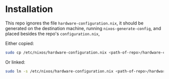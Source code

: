 # Installation
This repo ignores the file `hardware-configuration.nix`, it should be generated on the destination machine, running `nixos-generate-config`, and placed besides the repo's `configuration.nix`, 

Either copied:
```sh
sudo cp /etc/nixos/hardware-configuration.nix <path-of-repo>/hardware-configuration.nix
```

Or linked:
```sh
sudo ln -s /etc/nixos/hardware-configuration.nix <path-of-repo>/hardware-configuration.nix
```
